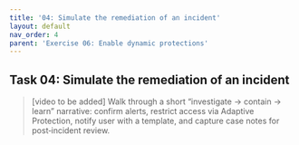 ```yaml
---
title: '04: Simulate the remediation of an incident'
layout: default
nav_order: 4
parent: 'Exercise 06: Enable dynamic protections'
---
```


## Task 04: Simulate the remediation of an incident

> [video to be added]
> Walk through a short “investigate → contain → learn” narrative: confirm alerts, restrict access via Adaptive Protection, notify user with a template, and capture case notes for post‑incident review.
